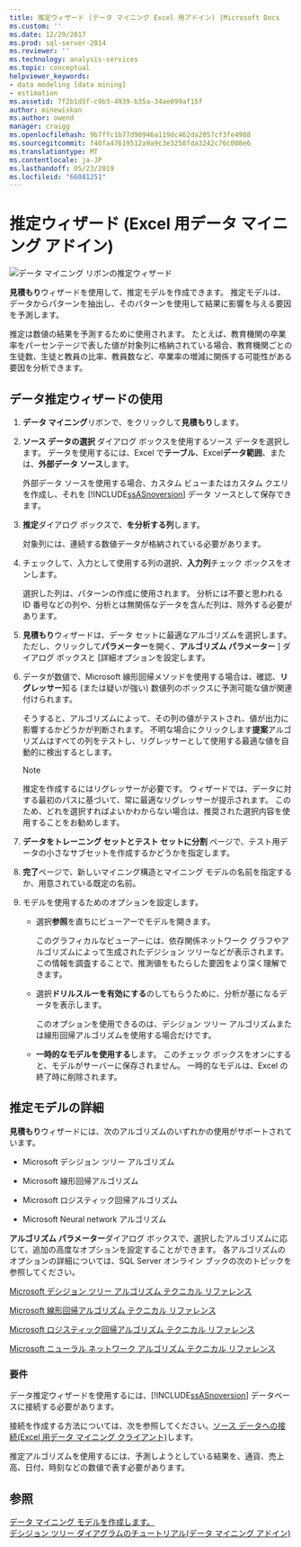 ```yaml
---
title: 推定ウィザード (データ マイニング Excel 用アドイン) |Microsoft Docs
ms.custom: ''
ms.date: 12/29/2017
ms.prod: sql-server-2014
ms.reviewer: ''
ms.technology: analysis-services
ms.topic: conceptual
helpviewer_keywords:
- data modeling [data mining]
- estimation
ms.assetid: 7f2b1d5f-c9b3-4939-b35a-34ae099af15f
author: minewiskan
ms.author: owend
manager: craigg
ms.openlocfilehash: 9b7ffc1b77d90946a119dc462da2057cf3fe4988
ms.sourcegitcommit: f40fa47619512a9a9c3e3258fda3242c76c008e6
ms.translationtype: MT
ms.contentlocale: ja-JP
ms.lasthandoff: 05/23/2019
ms.locfileid: "66081251"
---
```

# <a name="estimate-wizard-data-mining-add-ins-for-excel"></a>推定ウィザード (Excel 用データ マイニング アドイン)
  ![データ マイニング リボンの推定ウィザード](media/dmc-estimate.gif "データ マイニング リボンの推定ウィザード")  
  
 **見積もり**ウィザードを使用して、推定モデルを作成できます。 推定モデルは、データからパターンを抽出し、そのパターンを使用して結果に影響を与える要因を予測します。  
  
 推定は数値の結果を予測するために使用されます。 たとえば、教育機関の卒業率をパーセンテージで表した値が対象列に格納されている場合、教育機関ごとの生徒数、生徒と教員の比率、教員数など、卒業率の増減に関係する可能性がある要因を分析できます。  
  
## <a name="using-the-estimate-data-wizard"></a>データ推定ウィザードの使用  
  
1.  **データ マイニング**リボンで、をクリックして**見積もり**します。  
  
2.  **ソース データの選択** ダイアログ ボックスを使用するソース データを選択します。 データを使用するには、Excel で**テーブル**、Excel**データ範囲**、または、**外部データ ソース**します。  
  
     外部データ ソースを使用する場合、カスタム ビューまたはカスタム クエリを作成し、それを [!INCLUDE[ssASnoversion](../includes/ssasnoversion-md.md)] データ ソースとして保存できます。  
  
3.  **推定**ダイアログ ボックスで、**を分析する列**します。  
  
     対象列には、連続する数値データが格納されている必要があります。  
  
4.  チェックして、入力として使用する列の選択、**入力列**チェック ボックスをオンします。  
  
     選択した列は、パターンの作成に使用されます。 分析には不要と思われる ID 番号などの列や、分析とは無関係なデータを含んだ列は、除外する必要があります。  
  
5.  **見積もり**ウィザードは、データ セットに最適なアルゴリズムを選択します。 ただし、クリックして**パラメーター**を開く、**アルゴリズム パラメーター** ] ダイアログ ボックスと [詳細オプションを設定します。  
  
6.  データが数値で、Microsoft 線形回帰メソッドを使用する場合は、確認、**リグレッサー**知る (または疑いが強い) 数値列のボックスに予測可能な値が関連付けられます。  
  
     そうすると、アルゴリズムによって、その列の値がテストされ、値が出力に影響するかどうかが判断されます。 不明な場合にクリックします**提案**アルゴリズムはすべての列をテストし、リグレッサーとして使用する最適な値を自動的に検出するとします。  
  
    > [!NOTE]  
    >  推定を作成するにはリグレッサーが必要です。 ウィザードでは、データに対する最初のパスに基づいて、常に最適なリグレッサーが提示されます。 このため、どれを選択すればよいかわからない場合は、推奨された選択内容を使用することをお勧めします。  
  
7.  **データをトレーニング セットとテスト セットに分割** ページで、テスト用データの小さなサブセットを作成するかどうかを指定します。  
  
8.  **完了**ページで、新しいマイニング構造とマイニング モデルの名前を指定するか、用意されている既定の名前。  
  
9. モデルを使用するためのオプションを設定します。  
  
    -   選択**参照**を直ちにビューアーでモデルを開きます。  
  
         このグラフィカルなビューアーには、依存関係ネットワーク グラフやアルゴリズムによって生成されたデジション ツリーなどが表示されます。 この情報を調査することで、推測値をもたらした要因をより深く理解できます。  
  
    -   選択**ドリルスルーを有効にする**のしてもらうために、分析が基になるデータを表示します。  
  
         このオプションを使用できるのは、デシジョン ツリー アルゴリズムまたは線形回帰アルゴリズムを使用する場合だけです。  
  
    -   **一時的なモデルを使用する**します。 このチェック ボックスをオンにすると、モデルがサーバーに保存されません。 一時的なモデルは、Excel の終了時に削除されます。  
  
## <a name="more-about-estimation-models"></a>推定モデルの詳細  
 **見積もり**ウィザードには、次のアルゴリズムのいずれかの使用がサポートされています。  
  
-   Microsoft デシジョン ツリー アルゴリズム  
  
-   Microsoft 線形回帰アルゴリズム  
  
-   Microsoft ロジスティック回帰アルゴリズム  
  
-   Microsoft Neural network アルゴリズム  
  
 **アルゴリズム パラメーター**ダイアログ ボックスで、選択したアルゴリズムに応じて、追加の高度なオプションを設定することができます。 各アルゴリズムのオプションの詳細については、SQL Server オンライン ブックの次のトピックを参照してください。  
  
 [Microsoft デシジョン ツリー アルゴリズム テクニカル リファレンス](data-mining/microsoft-decision-trees-algorithm-technical-reference.md)  
  
 [Microsoft 線形回帰アルゴリズム テクニカル リファレンス](data-mining/microsoft-linear-regression-algorithm-technical-reference.md)  
  
 [Microsoft ロジスティック回帰アルゴリズム テクニカル リファレンス](data-mining/microsoft-logistic-regression-algorithm-technical-reference.md)  
  
 [Microsoft ニューラル ネットワーク アルゴリズム テクニカル リファレンス](data-mining/microsoft-neural-network-algorithm-technical-reference.md)  
  
### <a name="requirements"></a>要件  
 データ推定ウィザードを使用するには、[!INCLUDE[ssASnoversion](../includes/ssasnoversion-md.md)] データベースに接続する必要があります。  
  
 接続を作成する方法については、次を参照してください。[ソース データへの接続&#40;Excel 用データ マイニング クライアント&#41;](connect-to-source-data-data-mining-client-for-excel.md)します。  
  
 推定アルゴリズムを使用するには、予測しようとしている結果を、通貨、売上高、日付、時刻などの数値で表す必要があります。  
  
## <a name="see-also"></a>参照  
 [データ マイニング モデルを作成します。](creating-a-data-mining-model.md)   
 [デシジョン ツリー ダイアグラムのチュートリアル&#40;データ マイニング アドイン&#41;](decision-tree-diagram-walkthrough-data-mining-add-ins.md)  
  
  
